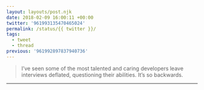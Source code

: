 ```yaml
---
layout: layouts/post.njk
date: 2018-02-09 16:00:11 +00:00
twitter: '961993135470465024'
permalink: /status/{{ twitter }}/
tags: 
  - tweet
  - thread
previous: '961992897837940736'
---
```


> I’ve seen some of the most talented and caring developers leave interviews deflated, questioning their abilities. It’s so backwards.

---
